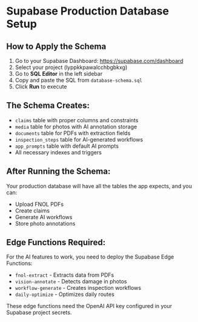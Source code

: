 # Supabase Production Database Setup

## How to Apply the Schema

1. Go to your Supabase Dashboard: https://supabase.com/dashboard
2. Select your project (lyppkkpawalcchbgbkxg)
3. Go to **SQL Editor** in the left sidebar
4. Copy and paste the SQL from `database-schema.sql`
5. Click **Run** to execute

## The Schema Creates:
- `claims` table with proper columns and constraints
- `media` table for photos with AI annotation storage
- `documents` table for PDFs with extraction fields
- `inspection_steps` table for AI-generated workflows
- `app_prompts` table with default AI prompts
- All necessary indexes and triggers

## After Running the Schema:
Your production database will have all the tables the app expects, and you can:
- Upload FNOL PDFs
- Create claims
- Generate AI workflows
- Store photo annotations

## Edge Functions Required:
For the AI features to work, you need to deploy the Supabase Edge Functions:
- `fnol-extract` - Extracts data from PDFs
- `vision-annotate` - Detects damage in photos
- `workflow-generate` - Creates inspection workflows
- `daily-optimize` - Optimizes daily routes

These edge functions need the OpenAI API key configured in your Supabase project secrets.